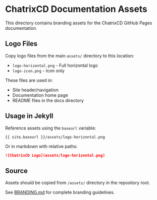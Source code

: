 # ChatrixCD Documentation Assets

This directory contains branding assets for the ChatrixCD GitHub Pages documentation.

## Logo Files

Copy logo files from the main `assets/` directory to this location:

- `logo-horizontal.png` - Full horizontal logo
- `logo-icon.png` - Icon only

These files are used in:
- Site header/navigation
- Documentation home page
- README files in the docs directory

## Usage in Jekyll

Reference assets using the `baseurl` variable:

```liquid
{{ site.baseurl }}/assets/logo-horizontal.png
```

Or in markdown with relative paths:

```markdown
![ChatrixCD Logo](assets/logo-horizontal.png)
```

## Source

Assets should be copied from `/assets/` directory in the repository root.

See [BRANDING.md](../../BRANDING.md) for complete branding guidelines.
